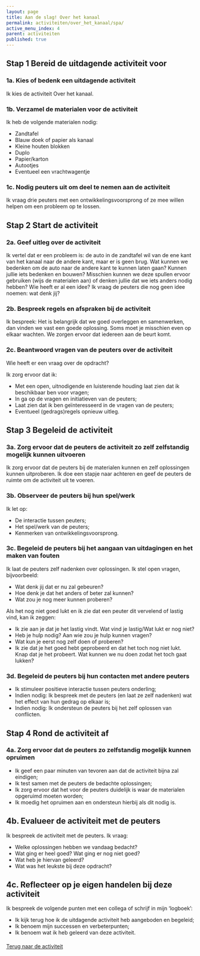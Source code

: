 ```yaml
---
layout: page
title: Aan de slag! Over het kanaal
permalink: activiteiten/over_het_kanaal/spa/
active_menu_index: 4
parent: activiteiten
published: true
---
```


## Stap 1 Bereid de uitdagende activiteit voor

### 1a. Kies of bedenk een uitdagende activiteit

Ik kies de activiteit Over het kanaal.
	
### 1b. Verzamel de materialen voor de activiteit

Ik heb de volgende materialen nodig:
- Zandtafel
- Blauw doek of papier als kanaal
- Kleine houten blokken
- Duplo
- Papier/karton
- Autootjes
- Eventueel een vrachtwagentje

### 1c. Nodig peuters uit om deel te nemen aan de activiteit

Ik vraag drie peuters met een ontwikkelingsvoorsprong of ze mee willen helpen om een probleem op te lossen.

## Stap 2 Start de activiteit

### 2a. Geef uitleg over de activiteit

Ik vertel dat er een probleem is: de auto in de zandtafel wil van de ene kant van het kanaal naar de andere kant, maar er is geen brug. Wat kunnen we bedenken om de auto naar de andere kant te kunnen laten gaan? Kunnen jullie iets bedenken en bouwen? Misschien kunnen we deze spullen ervoor gebruiken (wijs de materialen aan) of denken jullie dat we iets anders nodig hebben? Wie heeft er al een idee? Ik vraag de peuters die nog geen idee noemen: wat denk jij?

### 2b. Bespreek regels en afspraken bij de activiteit
Ik bespreek: Het is belangrijk dat we goed overleggen en samenwerken, dan vinden we vast een goede oplossing. Soms moet je misschien even op elkaar wachten. We zorgen ervoor dat iedereen aan de beurt komt.

### 2c. Beantwoord vragen van de peuters over de activiteit
Wie heeft er een vraag over de opdracht?

Ik zorg ervoor dat ik:

- Met een open, uitnodigende en luisterende houding laat zien dat ik beschikbaar ben voor vragen;
- In ga op de vragen en initiatieven van de peuters;
- Laat zien dat ik ben geïnteresseerd in de vragen van de peuters;
- Eventueel (gedrags)regels opnieuw uitleg.

## Stap 3 Begeleid de activiteit

### 3a. Zorg ervoor dat de peuters de activiteit zo zelf zelfstandig mogelijk kunnen uitvoeren

Ik zorg ervoor dat de peuters bij de materialen kunnen en zelf oplossingen kunnen uitproberen. Ik doe een stapje naar achteren en geef de peuters de ruimte om de activiteit uit te voeren. 

### 3b. Observeer de peuters bij hun spel/werk

Ik let op:

- De interactie tussen peuters;
- Het spel/werk van de peuters;
- Kenmerken van ontwikkelingsvoorsprong.

### 3c. Begeleid de peuters bij het aangaan van uitdagingen en het maken van fouten

Ik laat de peuters zelf nadenken over oplossingen. Ik stel open vragen, bijvoorbeeld:

- Wat denk jij dat er nu zal gebeuren?
- Hoe denk je dat het anders of beter zal kunnen?
- Wat zou je nog meer kunnen proberen?

Als het nog niet goed lukt en ik zie dat een peuter dit vervelend of lastig vind, kan ik zeggen:

- Ik zie aan je dat je het lastig vindt. Wat vind je lastig/Wat lukt er nog niet? 
- Heb je hulp nodig? Aan wie zou je hulp kunnen vragen?
- Wat kun je eerst nog zelf doen of proberen?
- Ik zie dat je het goed hebt geprobeerd en dat het toch nog niet lukt. Knap dat je het probeert. Wat kunnen we nu doen zodat het toch gaat lukken?

### 3d. Begeleid de peuters bij hun contacten met andere peuters

- Ik stimuleer positieve interactie tussen peuters onderling;
- Indien nodig: Ik bespreek met de peuters (en laat ze zelf nadenken) wat het effect van hun gedrag op elkaar is;
- Indien nodig: Ik ondersteun de peuters bij het zelf oplossen van conflicten.

## Stap 4 Rond de activiteit af

### 4a. Zorg ervoor dat de peuters zo zelfstandig mogelijk kunnen opruimen

- Ik geef een paar minuten van tevoren aan dat de activiteit bijna zal eindigen;
- Ik test samen met de peuters de bedachte oplossingen;
- Ik zorg ervoor dat het voor de peuters duidelijk is waar de materialen opgeruimd moeten worden;
- Ik moedig het opruimen aan en ondersteun hierbij als dit nodig is.

## 4b. Evalueer de activiteit met de peuters

Ik bespreek de activiteit met de peuters. Ik vraag:

- Welke oplossingen hebben we vandaag bedacht?
- Wat ging er heel goed? Wat ging er nog niet goed?
- Wat heb je hiervan geleerd?
- Wat was het leukste bij deze opdracht?

## 4c. Reflecteer op je eigen handelen bij deze activiteit

Ik bespreek de volgende punten met een collega of schrijf in mijn ‘logboek’:

- Ik kijk terug hoe ik de uitdagende activiteit heb aangeboden en begeleid;
- Ik benoem mijn successen en verbeterpunten;
- Ik benoem wat ik heb geleerd van deze activiteit.

<p style="margin-top: 20px;">
  <a href="{% link activiteiten/over_het_kanaal.md %}">Terug naar de activiteit</a>
</p>
